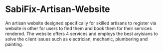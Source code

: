 # SabiFix-Artisan-Website
An artisan website designed specifically for skilled artisans to register via website in other for users to find them and book them for their services rendered.
The website offers 4 services and employs the best aryisians to solve the client issues such as electrician, mechanic, plumbering and painting.
